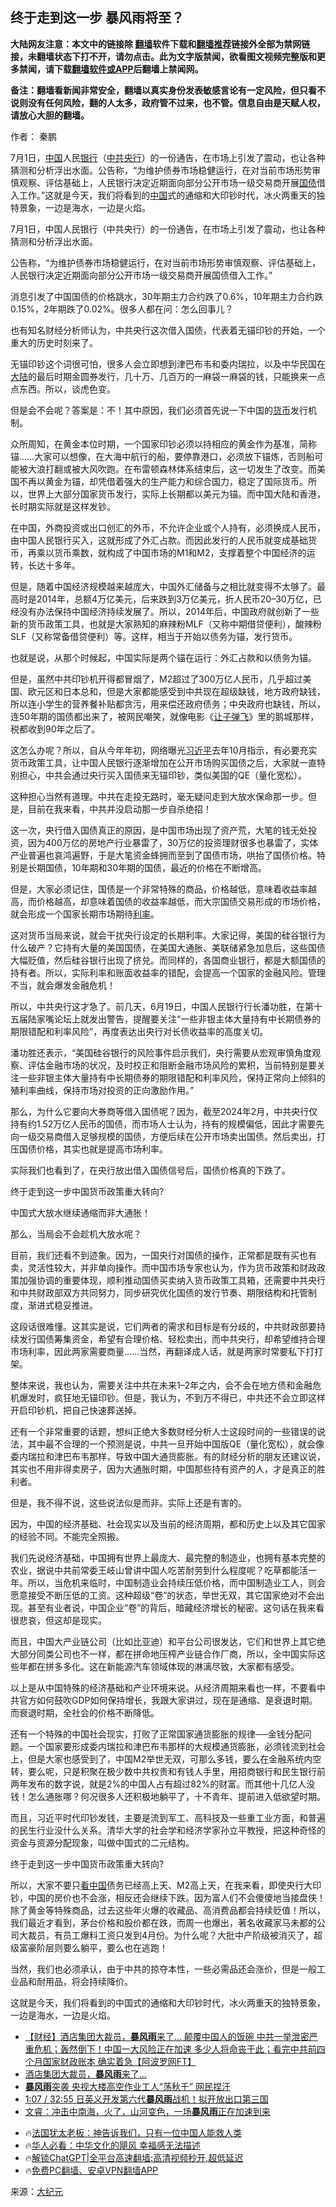  <!-- 面包屑导航 --> <h2>终于走到这一步 暴风雨将至？</h2> <p class="notice"><b>大陆网友注意：本文中的链接除 <a href="https://github.com/bannedbook/fanqiang" >翻墙</a>软件下载和<a href="https://github.com/killgcd/justmysocks/blob/master/README.md">翻墙推荐</a>链接外全部为禁网链接，未翻墙状态下打不开，请勿点击。此为文字版禁闻，欲看图文视频完整版和更多禁闻，请下载<a href="https://github.com/bannedbook/fanqiang">翻墙软件或APP</a>后翻墙上禁闻网。</p><p>备注：翻墙看新闻非常安全，翻墙以真实身份发表敏感言论有一定风险，但只看不说则没有任何风险，翻的人太多，政府管不过来，也不管。信息自由是天赋人权，请放心大胆的翻墙。</b></p>  <div class="entry"> <p>作者： 秦鹏</p> <p id="summary">7月1日，<span class='wp_keywordlink_affiliate'><a href="https://www.bannedbook.org/" title="中国" target="_blank">中国</a></span>人民<a href="https://www.bannedbook.org/bnews/tag/%e9%93%b6%e8%a1%8c/" class="st_tag internal_tag" rel="tag" title="标签 银行 下的日志">银行</a>（<a href="https://www.bannedbook.org/bnews/tag/%e4%b8%ad%e5%85%b1/" class="st_tag internal_tag" rel="tag" title="标签 中共 下的日志">中共</a><a href="https://www.bannedbook.org/bnews/tag/%e5%a4%ae%e8%a1%8c/" class="st_tag internal_tag" rel="tag" title="标签 央行 下的日志">央行</a>）的一份通告，在市场上引发了震动，也让各种猜测和分析浮出水面。公告称，“为维护债券市场稳健运行，在对当前市场形势审慎观察、评估基础上，人民银行决定近期面向部分公开市场一级交易商开展<a href="https://www.bannedbook.org/bnews/tag/%e5%9b%bd%e5%80%ba/" class="st_tag internal_tag" rel="tag" title="标签 国债 下的日志">国债</a>借入工作。”这就是今天，我们将看到的<a href="https://www.bannedbook.org/bnews/tag/%E4%B8%AD%E5%9B%BD/" class="st_tag internal_tag" rel="tag" title="标签 中国 下的日志">中国</a>式的通缩和大印钞时代，冰火两重天的独特景象，一边是海水，一边是火焰。</p> <p>7月1日，中国人民银行（中共央行）的一份通告，在市场上引发了震动，也让各种猜测和分析浮出水面。</p> <p>公告称，“为维护债券市场稳健运行，在对当前市场形势审慎观察、评估基础上，人民银行决定近期面向部分公开市场一级交易商开展国债借入工作。”</p> <p>消息引发了中国国债的价格跳水，30年期主力合约跌了0.6%，10年期主力合约跌0.15%，2年期跌了0.02%。很多人都在问：怎么回事儿？</p> <p>也有知名财经分析师认为，中共央行这次借入国债，代表着无锚印钞的开始，一个重大的历史时刻来了。</p> <p>无锚印钞这个词很可怕，很多人会立即想到津巴布韦和委内瑞拉，以及中华民国在<span class='wp_keywordlink_affiliate'><a href="https://www.bannedbook.org/" title="大陆" target="_blank">大陆</a></span>的最后时期金圆券发行，几十万、几百万的一麻袋一麻袋的钱，只能换来一点点东西。所以，谈虎色变。</p> <p>但是会不会呢？答案是：不！其中原因，我们必须首先说一下中国的<a href="https://www.bannedbook.org/bnews/tag/%E8%B4%A7%E5%B8%81/" class="st_tag internal_tag" rel="tag" title="标签 货币 下的日志">货币</a>发行机制。</p> <p>众所周知，在黄金本位时期，一个国家印钞必须以持相应的黄金作为基准，简称锚……大家可以想像，在大海中航行的船，要停靠港口，必须放下锚炼，否则船可能被大浪打翻或被大风吹跑。在布雷顿森林体系结束后，这一切发生了改变。而美国不再以黄金为锚，却凭借着强大的生产能力和综合国力，稳定了国际货币。所以，世界上大部分国家货币发行，实际上长期都以美元为锚。而中国大陆和香港，长时期实际就是这样发钞。</p> <p>在中国，外商投资或出口创汇的外币，不允许企业或个人持有，必须换成人民币，由中国人民银行买入，这就形成了外汇占款。而因此发行的人民币就变成基础货币，再乘以货币乘数，就构成了中国市场的M1和M2，支撑着整个中国经济的运转，长达十多年。</p>  <p>但是，随着中国经济规模越来越庞大，中国外汇储备与之相比就变得不太够了。最高时是2014年，总额4万亿美元，后来跌到3万亿美元，折人民币20–30万亿，已经没有办法保持中国经济持续发展了。所以，2014年后，中国政府就创新了一些新的货币政策工具，也就是大家熟知的麻辣粉MLF（又称中期借贷便利），酸辣粉SLF（又称常备借贷便利）等。这样，相当于开始以债务为锚，发行货币。</p> <p>也就是说，从那个时候起，中国实际是两个锚在运行：外汇占款和以债务为锚。</p> <p>但是，虽然中共印钞机开得都冒烟了，M2超过了300万亿人民币，几乎超过美国、欧元区和日本总和，但是大家都能感受到中共现在超级缺钱，地方政府缺钱，所以连小学生的营养餐补贴都贪污，用来偿还政府债务；中央政府也缺钱，所以，连50年期的国债都出来了，被网民嘲笑，就像电影《<span class='wp_keywordlink'><a href="https://www.bannedbook.org/forum2/topic956.html" title="《让子弹飞》喻意图文解析" target="_blank">让子弹飞</a></span>》里的鹅城那样，税都收到90年之后了。</p> <p>这怎么办呢？所以，自从今年年初，网络曝光<a href="https://www.bannedbook.org/bnews/tag/%e4%b9%a0%e8%bf%91%e5%b9%b3/" class="st_tag internal_tag" rel="tag" title="标签 习近平 下的日志">习近平</a>去年10月指示，有必要充实货币政策工具，让中国人民银行逐渐增加在公开市场购买国债之后，大家就一直特别担心，中共会通过央行买入国债来无锚印钞，类似美国的QE（量化宽松）。</p> <p>这种担心当然有道理。中共在走投无路时，毫无疑问走到大放水保命那一步。但是，目前在我来看，中共并没启动那一步自杀绝招！</p> <p>这一次，央行借入国债真正的原因，是中国市场出现了资产荒，大笔的钱无处投资，因为400万亿的房地产行业暴雷了，30万亿的投资理财很多也暴雷了，实体产业普遍也哀鸿遍野，于是大笔资金蜂拥而至到了国债市场，哄抬了国债价格。特别是长期国债，10年期和30年期的国债，最近的价格在不断增高。</p> <p>但是，大家必须记住，国债是一个非常特殊的商品，价格越低，意味着收益率越高，而价格越高，却意味着国债的收益率越低，而大宗国债交易形成的市场价格，就会形成一个国家长期市场期待<a href="https://www.bannedbook.org/bnews/tag/%e5%88%a9%e7%8e%87/" class="st_tag internal_tag" rel="tag" title="标签 利率 下的日志">利率</a>。</p> <p>这对货币当局来说，就会干扰央行设定的长期利率。大家记得，美国的硅谷银行为什么破产？它持有大量的美国国债，在美国大通胀、美联储紧急加息后，这些国债大幅贬值，然后硅谷银行出现了挤兑。而同样的，各国商业银行，都是大额国债的持有者。所以，实际利率和账面收益率的错配，会提高一个国家的金融风险。管理不当，就会爆发金融危机！</p> <p>所以，中共央行这才急了。前几天，6月19日，中国人民银行行长潘功胜，在第十五届陆家嘴论坛上就发出警告，提醒要关注“一些非银主体大量持有中长期债券的期限错配和利率风险”，再度表达出央行对长债收益率的高度关切。</p> <p>潘功胜还表示，“美国硅谷银行的风险事件启示我们，央行需要从宏观审慎角度观察、评估金融市场的状况，及时校正和阻断金融市场风险的累积，当前特别是要关注一些非银主体大量持有中长期债券的期限错配和利率风险，保持正常向上倾斜的殖利率曲线，保持市场对投资的正向激励作用。”</p>  <p>那么，为什么它要向大券商等借入国债呢？因为，截至2024年2月，中共央行仅持有约1.52万亿人民币的国债，而市场人士认为，持有的规模偏低，因此才需要先向一级交易商借入足够规模的国债，方便后续在公开市场卖出国债。然后卖出，打压国债价格，其实也就是提高市场利率。</p> <p>实际我们也看到了，在央行放出借入国债信号后，国债价格真的下跌了。</p> <p>终于走到这一步中国货币政策重大转向?</p> <p>中国式大放水继续通缩而非大通胀！</p> <p>那么，当局会不会趁机大放水呢？</p> <p>目前，我们还看不到迹象。因为，一国央行对国债的操作，正常都是既有买也有卖，灵活性较大，并非单向操作。而中国市场专家也认为，作为货币政策和财政政策加强协调的重要体现，顺利推动国债买卖纳入货币政策工具箱，还需要中共央行和中共财政部双方共同努力，同步研究优化国债的发行节奏、期限结构和托管制度，渐进式稳妥推进。</p> <p>这段话很难懂。这其实是说，它们两者的需求和目标是有分歧的，中共财政部要持续发行国债筹集资金，希望有合理价格、轻松卖出，而中共央行，却希望维持合理市场利率，因此两家需要商量……当然，再翻译成人话，就是两家时常要私下打打架。</p> <p>整体来说，我也认为，需要关注中共在未来1–2年之内，会不会在地方债和金融危机爆发时，疯狂地无锚印钞。但是，我认为，不到万不得已，中共还不会立即这样开启印钞机，把自己快速葬送掉。</p> <p>还有一个非常重要的话题，想纠正绝大多数财经分析人士这段时间的一些错误的说法，其中最不合理的一个预测是说，中共一旦开始中国版QE（量化宽松），就会像委内瑞拉和津巴布韦那样，导致中国大通货膨胀。有的财经分析的朋友还建议说，其实也不用非得卖房子，因为大通胀时期，中国那些持有资产的人，才是真正的胜利者。</p> <p>但是，我不得不说，这些说法似是而非。实际上还是有害的。</p>  <p>因为，中国的经济基础、社会现实以及当前的经济周期，都和历史上以及其它国家的经验不同。不能完全照搬。</p> <p>我们先说经济基础，中国拥有世界上最庞大、最完整的制造业，也拥有基本完整的农业，据说中共前常委王岐山曾讲中国人吃苦耐劳到什么程度呢？吃草都能活一年。所以，当危机来临时，中国制造业会持续压低价格，而中国制造业工人，则会愿意接受不断压低的工资。这种超级“卷”的状态，举世无双，其它国家绝对不会出现。甚至有业者说，中国企业“卷”的背后，暗藏经济增长的秘密。这句话在我来看很悲哀，但这却是现实。</p> <p>而且，中国大产业链公司（比如比亚迪）和平台公司很发达，它们和世界上其它绝大部分同类公司也不一样，都在拼命地压榨产业链合作厂商，所以，全中国实际这些年都在拼多多化。这在新能源汽车领域体现的淋漓尽致，大家都有感受。</p> <p>以上是从中国特殊的经济基础和产业环境来说。从经济周期来看也一样，不要看中共官方如何鼓吹GDP如何保持增长，我跟大家讲过，现在是通缩、是衰退时期。而衰退时期，全社会的价格不断降低。</p> <p>还有一个特殊的中国社会现实，打败了正常国家通货膨胀的规律──金钱分配问题。一个国家要形成委内瑞拉和津巴布韦那样的大规模通货膨胀，必须钱流到社会上，但是大家也感受到了，中国M2举世无双，可那么多钱，要么在金融系统内空转，要么呢，只是积聚在极少数中共权贵和有钱人手里，用招商银行和民生银行前两年发布的数字说，就是2%的中国人占有超过82%的财富。而其他十几亿人没钱！怎么通胀哪？何况很多人还积极地躺平了，十不青年、提前进入低欲望时期。</p> <p>而且，习近平时代印钞发钱，主要是流到军工、高科技及一些重工业方面，和普遍的民生行业没什么关系。清华大学的社会学和经济学家孙立平教授，把这种奇怪的资金与资源分配现象，叫做中国式的二元结构。</p> <p>终于走到这一步中国货币政策重大转向?</p> <p>所以，大家不要只<span class='wp_keywordlink_affiliate'><a href="https://www.secretchina.com/" title="看中国" target="_blank">看中国</a></span>债务已经高上天、M2高上天，在我来看，即使央行大印钞，中国的房价也不会涨，相反还会继续下跌。因为富人们不会傻傻地当接盘侠！除了黄金等特殊商品，过去这些年火爆的收藏品、高消费品都会持续贬值！所以，我们最近才看到，茅台价格和股价都在跌，而周一也爆出，著名收藏家马未都的公司大裁员，有员工爆料工资只发到4月份。为什么呢？大批中产阶级被消灭了，超级富豪阶层则要么躺平，要么也在逃跑！</p> <p>当然，我们也必须承认，由于中共的掠夺本性，一些必需品还会涨价，但是一般工业品和耐用品，将会持续降价。</p> <p>这就是今天，我们将看到的中国式的通缩和大印钞时代，冰火两重天的独特景象，一边是海水，一边是火焰。</p>  <!--<div id="taboola-mid-1"></div>--><ul class='op-related-articles' title='相关阅读'> <li><a href='https://www.bannedbook.org/bnews/bannedvideo/20240602/2044735.html' target='_blank'>【财经】酒店集团大裁员，<b>暴风雨</b>来了… 颠覆中国人的饭碗 中共一举泄密严重危机；轰然倒下！中国一大风险正在加速 多少人将命丧于此；看完中共前四个月国家财政账本 确实着急【阿波罗网FT】</a></li> <li><a href='https://www.bannedbook.org/bnews/topimagenews/20240602/2044612.html' target='_blank'>酒店集团大裁员，<b>暴风雨</b>来了…</a></li> <li><a href='https://www.bannedbook.org/bnews/cbnews/20240531/2043684.html' target='_blank'><b>暴风雨</b>突袭 央视大楼高空作业工人“荡秋千” 网民捏汗</a></li> <li><a href='https://www.bannedbook.org/bnews/taiwannews/20240407/2022070.html' target='_blank'>1:07 / 32:55 日英义开发第六代<b>暴风雨</b>战机！拟开放出口第三国</a></li> <li><a href='https://www.bannedbook.org/bnews/sohnews/20240310/2011147.html' target='_blank'>文睿：冲击中南海，火了，山河变色，一场<b>暴风雨</b>正在加速到来</a></li> </ul> <ul class="texttj"> <li>🔥<a href="https://www.bannedbook.org/bnews/ssgc/20230219/1850782.html" target="_blank">法国犹太老板：神告诉我们，只有一位中国人能救人类</a></li> <li>🔥<a href="https://www.bannedbook.org/bnews/comments/20220220/1694796.html" target="_blank">华人必看：中华文化的飓风 幸福感无法描述</a></li> <li>🔥<a href="https://github.com/bannedbook/fanqiang/wiki/V2ray%E6%9C%BA%E5%9C%BA" target="_blank">解锁ChatGPT|全平台高速翻墙:高清视频秒开,超低延迟</a></li> <li>🔥<a href="https://github.com/bannedbook/fanqiang/wiki/%E7%A6%81%E9%97%BB%E7%BD%91%E5%AE%89%E5%8D%93%E7%BF%BB%E5%A2%99%E6%96%B0%E9%97%BBAPP" target="_blank">免费PC翻墙、安卓VPN翻墙APP</a></li> </ul><p class="src-info">来源：<span class='wp_keywordlink_affiliate'><a href="http://www.epochtimes.com/" title="大纪元" target="_blank">大纪元</a></span> </p><a name='sharetosocial'></a> <div style="margin-bottom:5px;padding-bottom:5px;clear:both"> <div id="archive-pix-1" class="banner-ads"> <!-- AuctionX Display platform tag START --> <div id="27602x728x90x621x_ADSLOT1" clicktrack="%%CLICK_URL_ESC%%"></div>  <!-- AuctionX Display platform tag END --> </div> <div id="archive-pix-2" class="banner-ads"> <!-- AuctionX Display platform tag START --> <div id="27556x300x250x621x_ADSLOT1" clicktrack="%%CLICK_URL_ESC%%" style="margin:0 auto;text-align:center"></div>  <!-- AuctionX Display platform tag END --> </div> </div>  <div id="archive-pix-1" class="banner-ads"> <!-- AuctionX Display platform tag START --> <div id="27603x728x90x621x_ADSLOT1" clicktrack="%%CLICK_URL_ESC%%"></div>  <!-- AuctionX Display platform tag END --> </div> </div><!--END ENTRY--> 